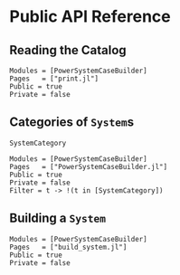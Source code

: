 # Public API Reference

## Reading the Catalog

```@autodocs
Modules = [PowerSystemCaseBuilder]
Pages   = ["print.jl"]
Public = true
Private = false
```

## Categories of `System`s

```@docs
SystemCategory
```
```@autodocs
Modules = [PowerSystemCaseBuilder]
Pages   = ["PowerSystemCaseBuilder.jl"]
Public = true
Private = false
Filter = t -> !(t in [SystemCategory])
```

## Building a `System`

```@autodocs
Modules = [PowerSystemCaseBuilder]
Pages   = ["build_system.jl"]
Public = true
Private = false
```